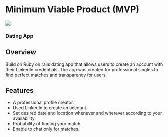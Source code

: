 # Minimum Viable Product (MVP)

![](https://static.vecteezy.com/system/resources/thumbnails/002/442/871/small/love-heart-logo-and-symbol-free-vector.jpg)
### Dating App

## Overview
Build on Ruby on rails dating app that allows users to create an account with their LinkedIn credentials. The app was created for professional singles to find perfect matches and transparency for users. 

## Features
- A professional profile creator.
- Used LinkedIn to create an account.
- Set desired date and location whenever and wherever according to your availability.
- Probability of finding your match.
- Enable to chat only for matches.



 
